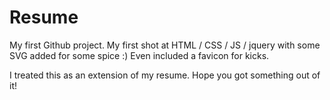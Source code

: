 # Resume

My first Github project. My first shot at HTML / CSS / JS / jquery with some SVG added for some spice :) Even included a favicon for kicks.

I treated this as an extension of my resume. Hope you got something out of it!
